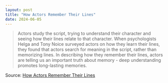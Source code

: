 ```yaml
---
layout: post
title: "How Actors Remember Their Lines"
date: 2024-06-05
---
```


> Actors study the script, trying to understand their character and seeing
how their lines relate to that character. When psychologists Helga and Tony
Noice surveyed actors on how they learn their lines, they found that actors
search for meaning in the script, rather than memorizing lines. In
describing how they remember their lines, actors are telling us an
important truth about memory - deep understanding promotes long-lasting
memories.

Source: [How Actors Remember Their Lines](
https://thereader.mitpress.mit.edu/how-actors-remember-their-lines/)

